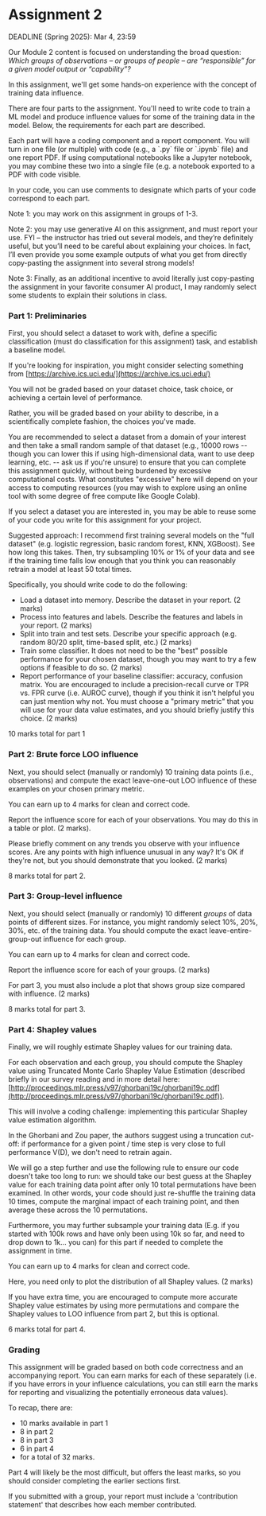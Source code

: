# Assignment 2

DEADLINE (Spring 2025): Mar 4, 23:59

Our Module 2 content is focused on understanding the broad question: *Which groups of observations – or groups of people – are “responsible” for a given model output or “capability”?*

In this assignment, we'll get some hands-on experience with the concept of training data influence.

There are four parts to the assignment. You'll need to write code to train a ML model and produce influence values for some of the training data in the model. Below, the requirements for each part are described.

Each part will have a coding component and a report component. You will turn in one file (or multiple) with code (e.g., a \`.py\` file or \`.ipynb\` file) and one report PDF. If using computational notebooks like a Jupyter notebook, you may combine these two into a single file (e.g. a notebook exported to a PDF with code visible.

In your code, you can use comments to designate which parts of your code correspond to each part.

Note 1: you may work on this assignment in groups of 1-3.

Note 2: you may use generative AI on this assignment, and must report your use. FYI – the instructor has tried out several models, and they’re definitely useful, but you’ll need to be careful about explaining your choices. In fact, I’ll even provide you some example outputs of what you get from directly copy-pasting the assignment into several strong models\!

Note 3: Finally, as an additional incentive to avoid literally just copy-pasting the assignment in your favorite consumer AI product, I may randomly select some students to explain their solutions in class.

### **Part 1: Preliminaries**

First, you should select a dataset to work with, define a specific classification (must do classification for this assignment) task, and establish a baseline model.

If you're looking for inspiration, you might consider selecting something from [https://archive.ics.uci.edu/](https://archive.ics.uci.edu/)

You will not be graded based on your dataset choice, task choice, or achieving a certain level of performance.

Rather, you will be graded based on your ability to describe, in a scientifically complete fashion, the choices you've made.

You are recommended to select a dataset from a domain of your interest and then take a small random sample of that dataset (e.g., 10000 rows -- though you can lower this if using high-dimensional data, want to use deep learning, etc. -- ask us if you're unsure) to ensure that you can complete this assignment quickly, without being burdened by excessive computational costs. What constitutes "excessive" here will depend on your access to computing resources (you may wish to explore using an online tool with some degree of free compute like Google Colab).

If you select a dataset you are interested in, you may be able to reuse some of your code you write for this assignment for your project.

Suggested approach: I recommend first training several models on the "full dataset" (e.g. logistic regression, basic random forest, KNN, XGBoost). See how long this takes. Then, try subsampling 10% or 1% of your data and see if the training time falls low enough that you think you can reasonably retrain a model at least 50 total times.

Specifically, you should write code to do the following:

* Load a dataset into memory. Describe the dataset in your report. (2 marks)  
* Process into features and labels. Describe the features and labels in your report. (2 marks)  
* Split into train and test sets. Describe your specific approach (e.g. random 80/20 split, time-based split, etc.) (2 marks)  
* Train some classifier. It does not need to be the "best" possible performance for your chosen dataset, though you may want to try a few options if feasible to do so. (2 marks)  
* Report performance of your baseline classifier: accuracy, confusion matrix. You are encouraged to include a precision-recall curve or TPR vs. FPR curve (i.e. AUROC curve), though if you think it isn't helpful you can just mention why not. You must choose a "primary metric" that you will use for your data value estimates, and you should briefly justify this choice. (2 marks)

10 marks total for part 1

### **Part 2: Brute force LOO influence**

Next, you should select (manually or randomly) 10 training data points (i.e., observations) and compute the exact leave-one-out LOO influence of these examples on your chosen primary metric.

You can earn up to 4 marks for clean and correct code.

Report the influence score for each of your observations. You may do this in a table or plot. (2 marks).

Please briefly comment on any trends you observe with your influence scores. Are any points with high influence unusual in any way? It's OK if they're not, but you should demonstrate that you looked. (2 marks)

8 marks total for part 2\.

### **Part 3: Group-level influence**

Next, you should select (manually or randomly) 10 different *groups* of data points of different sizes. For instance, you might randomly select 10%, 20%, 30%, etc. of the training data. You should compute the exact leave-entire-group-out influence for each group.

You can earn up to 4 marks for clean and correct code.

Report the influence score for each of your groups. (2 marks)

For part 3, you must also include a plot that shows group size compared with influence. (2 marks)

8 marks total for part 3\.

### **Part 4: Shapley values**

Finally, we will roughly estimate Shapley values for our training data.

For each observation and each group, you should compute the Shapley value using Truncated Monte Carlo Shapley Value Estimation (described briefly in our survey reading and in more detail here: [http://proceedings.mlr.press/v97/ghorbani19c/ghorbani19c.pdf](http://proceedings.mlr.press/v97/ghorbani19c/ghorbani19c.pdf)).

This will involve a coding challenge: implementing this particular Shapley value estimation algorithm.

In the Ghorbani and Zou paper, the authors suggest using a truncation cut-off: if performance for a given point / time step is very close to full performance V(D), we don't need to retrain again.

We will go a step further and use the following rule to ensure our code doesn't take too long to run: we should take our best guess at the Shapley value for each training data point after only 10 total permutations have been examined. In other words, your code should just re-shuffle the training data 10 times, compute the marginal impact of each training point, and then average these across the 10 permutations.

Furthermore, you may further subsample your training data (E.g. if you started with 100k rows and have only been using 10k so far, and need to drop down to 1k... you can) for this part if needed to complete the assignment in time.

You can earn up to 4 marks for clean and correct code.

Here, you need only to plot the distribution of all Shapley values. (2 marks)

If you have extra time, you are encouraged to compute more accurate Shapley value estimates by using more permutations and compare the Shapley values to LOO influence from part 2, but this is optional.

6 marks total for part 4\.

### **Grading**

This assignment will be graded based on both code correctness and an accompanying report. You can earn marks for each of these separately (i.e. if you have errors in your influence calculations, you can still earn the marks for reporting and visualizing the potentially erroneous data values).

To recap, there are:

* 10 marks available in part 1  
* 8 in part 2  
* 8 in part 3  
* 6 in part 4  
* for a total of 32 marks.

Part 4 will likely be the most difficult, but offers the least marks, so you should consider completing the earlier sections first.

If you submitted with a group, your report must include a 'contribution statement' that describes how each member contributed.